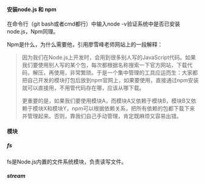 #### 安装node.js 和 npm

在命令行（git bash或者cmd都行）中输入node -v验证系统中是否已安装node.js，Npm同理。

Npm是什么，为什么需要他，引用廖雪峰老师网站上的一段解释：

>因为我们在Node.js上开发时，会用到很多别人写的JavaScript代码。如果我们要使用别人写的某个包，每次都根据名称搜索一下官方网站，下载代码，解压，再使用，非常繁琐。于是一个集中管理的工具应运而生：大家都把自己开发的模块打包后放到npm官网上，如果要使用，直接通过npm安装就可以直接用，不用管代码存在哪，应该从哪下载。
>
>更重要的是，如果我们要使用模块A，而模块A又依赖于模块B，模块B又依赖于模块X和模块Y，npm可以根据依赖关系，把所有依赖的包都下载下来并管理起来。否则，靠我们自己手动管理，肯定既麻烦又容易出错。



#### 模块

##### fs

fs是Node.js内置的文件系统模块，负责读写文件。

##### stream

